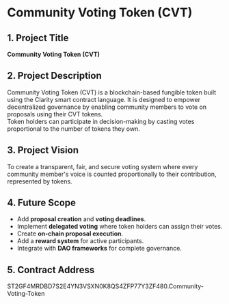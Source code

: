 # Community Voting Token (CVT)

## 1. Project Title
**Community Voting Token (CVT)**

## 2. Project Description
Community Voting Token (CVT) is a blockchain-based fungible token built using the Clarity smart contract language. It is designed to empower decentralized governance by enabling community members to vote on proposals using their CVT tokens.  
Token holders can participate in decision-making by casting votes proportional to the number of tokens they own.

## 3. Project Vision
To create a transparent, fair, and secure voting system where every community member's voice is counted proportionally to their contribution, represented by tokens.

## 4. Future Scope
- Add **proposal creation** and **voting deadlines**.
- Implement **delegated voting** where token holders can assign their votes.
- Create **on-chain proposal execution**.
- Add a **reward system** for active participants.
- Integrate with **DAO frameworks** for complete governance.

## 5. Contract Address
ST2GF4MRDBD7S2E4YN3VSXN0K8QS4ZFP77Y3ZF480.Community-Voting-Token

